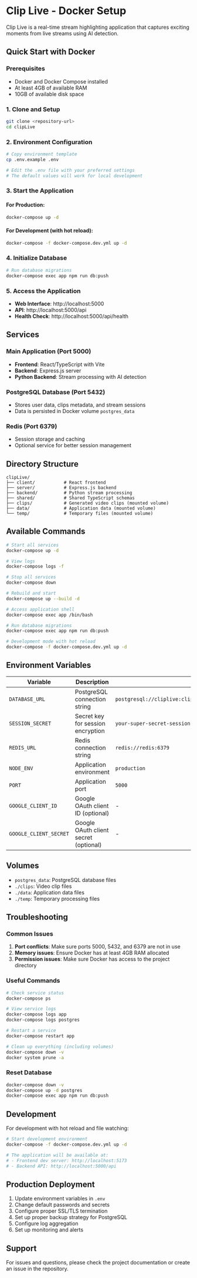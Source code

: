 # Clip Live - Docker Setup

Clip Live is a real-time stream highlighting application that captures exciting moments from live streams using AI detection.

## Quick Start with Docker

### Prerequisites
- Docker and Docker Compose installed
- At least 4GB of available RAM
- 10GB of available disk space

### 1. Clone and Setup
```bash
git clone <repository-url>
cd clipLive
```

### 2. Environment Configuration
```bash
# Copy environment template
cp .env.example .env

# Edit the .env file with your preferred settings
# The default values will work for local development
```

### 3. Start the Application

#### For Production:
```bash
docker-compose up -d
```

#### For Development (with hot reload):
```bash
docker-compose -f docker-compose.dev.yml up -d
```

### 4. Initialize Database
```bash
# Run database migrations
docker-compose exec app npm run db:push
```

### 5. Access the Application
- **Web Interface**: http://localhost:5000
- **API**: http://localhost:5000/api
- **Health Check**: http://localhost:5000/api/health

## Services

### Main Application (Port 5000)
- **Frontend**: React/TypeScript with Vite
- **Backend**: Express.js server
- **Python Backend**: Stream processing with AI detection

### PostgreSQL Database (Port 5432)
- Stores user data, clips metadata, and stream sessions
- Data is persisted in Docker volume `postgres_data`

### Redis (Port 6379)
- Session storage and caching
- Optional service for better session management

## Directory Structure

```
clipLive/
├── client/           # React frontend
├── server/           # Express.js backend
├── backend/          # Python stream processing
├── shared/           # Shared TypeScript schemas
├── clips/            # Generated video clips (mounted volume)
├── data/             # Application data (mounted volume)
└── temp/             # Temporary files (mounted volume)
```

## Available Commands

```bash
# Start all services
docker-compose up -d

# View logs
docker-compose logs -f

# Stop all services
docker-compose down

# Rebuild and start
docker-compose up --build -d

# Access application shell
docker-compose exec app /bin/bash

# Run database migrations
docker-compose exec app npm run db:push

# Development mode with hot reload
docker-compose -f docker-compose.dev.yml up -d
```

## Environment Variables

| Variable | Description | Default |
|----------|-------------|---------|
| `DATABASE_URL` | PostgreSQL connection string | `postgresql://cliplive:cliplive_password@postgres:5432/cliplive` |
| `SESSION_SECRET` | Secret key for session encryption | `your-super-secret-session-key-change-this-in-production` |
| `REDIS_URL` | Redis connection string | `redis://redis:6379` |
| `NODE_ENV` | Application environment | `production` |
| `PORT` | Application port | `5000` |
| `GOOGLE_CLIENT_ID` | Google OAuth client ID (optional) | - |
| `GOOGLE_CLIENT_SECRET` | Google OAuth client secret (optional) | - |

## Volumes

- `postgres_data`: PostgreSQL database files
- `./clips`: Video clip files
- `./data`: Application data files
- `./temp`: Temporary processing files

## Troubleshooting

### Common Issues

1. **Port conflicts**: Make sure ports 5000, 5432, and 6379 are not in use
2. **Memory issues**: Ensure Docker has at least 4GB RAM allocated
3. **Permission issues**: Make sure Docker has access to the project directory

### Useful Commands

```bash
# Check service status
docker-compose ps

# View service logs
docker-compose logs app
docker-compose logs postgres

# Restart a service
docker-compose restart app

# Clean up everything (including volumes)
docker-compose down -v
docker system prune -a
```

### Reset Database
```bash
docker-compose down -v
docker-compose up -d postgres
docker-compose exec app npm run db:push
```

## Development

For development with hot reload and file watching:

```bash
# Start development environment
docker-compose -f docker-compose.dev.yml up -d

# The application will be available at:
# - Frontend dev server: http://localhost:5173
# - Backend API: http://localhost:5000/api
```

## Production Deployment

1. Update environment variables in `.env`
2. Change default passwords and secrets
3. Configure proper SSL/TLS termination
4. Set up proper backup strategy for PostgreSQL
5. Configure log aggregation
6. Set up monitoring and alerts

## Support

For issues and questions, please check the project documentation or create an issue in the repository.
